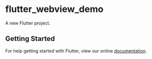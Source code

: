 # flutter_webview_demo

A new Flutter project.

## Getting Started

For help getting started with Flutter, view our online
[documentation](https://flutter.io/).
